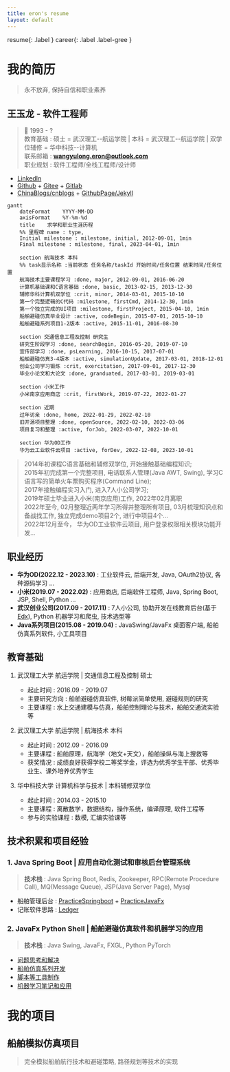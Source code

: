 ```yaml
---
title: eron's resume
layout: default
---
```


resume{: .label }  career{: .label .label-gree }

# 我的简历

> 永不放弃, 保持自信和职业素养  

## 王玉龙 - 软件工程师

> :man:  1993 - ?  
> 教育基础 : 硕士 = 武汉理工--航运学院 | 本科 = 武汉理工--航运学院 | 双学位辅修 = 华中科技--计算机  
> 联系邮箱 : **wangyulong.eron@outlook.com**  
> 职业规划 : 软件工程师/全栈工程师/设计师  

- [LinkedIn](https://www.linkedin.com/in/naveron/)  
- [Github](https://github.com/NAVERON) + [Gitee](https://gitee.com/naveron) + [Gitlab](https://gitlab.com/NAVERON)  
- [ChinaBlogs\/cnblogs](https://www.cnblogs.com/eronnav/)  +  [GithubPage\/Jekyll](https://naveron.github.io/)  

```mermaid
gantt
    dateFormat    YYYY-MM-DD
    axisFormat    %Y-%m-%d
    title    求学和职业生涯历程
    %% 里程碑 name : type, 
    Initial milestone : milestone, initial, 2012-09-01, 1min
    Final milestone : milestone, final, 2023-04-01, 1min

    section 航海技术 本科
    %% task显示名称 :当前状态 任务名称/taskId 开始时间/任务位置 结束时间/任务位置 
    航海技术主要课程学习 :done, major, 2012-09-01, 2016-06-20 
    计算机基础课和C语言基础 :done, basic, 2013-02-15, 2013-12-30 
    辅修华科计算机双学位 :crit, minor, 2014-03-01, 2015-10-10 
    第一个完整逻辑的C代码 :milestone, firstCmd, 2014-12-30, 1min 
    第一个独立完成的UI项目 :milestone, firstProject, 2015-04-10, 1min 
    船舶避碰仿真毕业设计 :active, codeBegin, 2015-07-01, 2015-10-10 
    船舶避碰系列项目1-2版本 :active, 2015-11-01, 2016-08-30 
    
    section 交通信息工程及控制 研究生
    研究生阶段学习 :done, searchBegin, 2016-05-20, 2019-07-10 
    宣传部学习 :done, psLearning, 2016-10-15, 2017-07-01 
    船舶避碰仿真3-4版本 :active, simulationUpdate, 2017-03-01, 2018-12-01 
    创业公司学习锻炼 :crit, exercitation, 2017-09-01, 2017-12-30 
    毕业小论文和大论文 :done, granduated, 2017-03-01, 2019-03-01 

    section 小米工作
    小米南京应用商店 :crit, firstWork, 2019-07-22, 2022-01-27 

    section 近期
    过年访亲 :done, home, 2022-01-29, 2022-02-10 
    旧开源项目整理 :done, openSource, 2022-02-10, 2022-03-06 
    项目复习和整理 :active, forJob, 2022-03-07, 2022-10-01 
    
    section 华为OD工作
    华为云工业软件云项目 :active, forDev, 2022-12-08, 2023-10-01
```

> 2014年初课程C语言基础和辅修双学位, 开始接触基础编程知识;  
> 2015年初完成第一个完整项目, 电话联系人管理(Java AWT, Swing), 学习C语言写的简单火车票购买程序(Command Line);  
> 2017年接触编程实习入门, 进入7人小公司学习;  
> 2019年硕士毕业进入小米(南京应用)工作, 2022年02月离职  
> 2022年至今, 02月整理近两年学习所得并整理所有项目, 03月梳理知识点和备战找工作, 独立完成demo项目2个, 进行中项目4个...  
> 2022年12月至今， 华为OD工业软件云项目, 用户登录权限相关模块功能开发...

## 职业经历

- **华为OD(2022.12 - 2023.10)** : 工业软件云, 后端开发, Java, OAuth2协议, 各种源码学习 ...
- **小米(2019.07 - 2022.02)** : 应用商店, 后端软件工程师, Java, Spring Boot, JSP, Shell, Python ...  
- **武汉创业公司(2017.09 - 2017.11)** : 7人小公司, 协助开发在线教育后台(基于[Edx](https://github.com/openedx/edx-platform)), Python 机器学习和爬虫, 技术选型等  
- **Java系列项目(2015.08 - 2019.04)** : JavaSwing/JavaFx 桌面客户端, 船舶仿真系列软件, 小工具项目  

## 教育基础

1. 武汉理工大学 航运学院 | 交通信息工程及控制 硕士  
    - 起止时间 : 2016.09 - 2019.07  
    - 主要研究方向 : 船舶避碰仿真软件, 树莓派简单使用, 避碰规则的研究  
    - 主要课程 : 水上交通建模与仿真，船舶控制理论与技术，船舶交通流实验等  

2. 武汉理工大学 航运学院 | 航海技术 本科  
    - 起止时间 : 2012.09 - 2016.09  
    - 主要课程 : 船舶原理，航海学（地文+天文），船舶操纵与海上搜救等  
    - 获奖情况 : 成绩良好获得学校二等奖学金，评选为优秀学生干部、优秀毕业生、课外培养优秀学生  

3. 华中科技大学 计算机科学与技术 | 本科辅修双学位  
    - 起止时间 : 2014.03 - 2015.10  
    - 主要课程 : 离散数学，数据结构，操作系统，编译原理, 软件工程等  
    - 参与的实验课程 : 数模, 汇编实验课等  

## 技术积累和项目经验

### 1. Java Spring Boot | 应用自动化测试和审核后台管理系统  

> **技术栈** : Java Spring Boot, Redis, Zookeeper, RPC(Remote Procedure Call), MQ(Message Queue), JSP(Java Server Page), Mysql  

- 船舶管理后台 : [PracticeSpringboot](https://github.com/NAVERON/PracticeSpringboot) + [PracticeJavaFx](https://github.com/NAVERON/PracticeJavaFx)  
- 记账软件思路 : [Ledger](https://github.com/NAVERON/Ledger)  

### 2. JavaFx Python Shell | 船舶避碰仿真软件和机器学习的应用  

> **技术栈** : Java Swing, JavaFx, FXGL, Python PyTorch  

- [问题思考和解决](https://github.com/NAVERON/ArbitraryCoding)  
- [船舶仿真系列开发](https://github.com/NAVERON/ShipSimulation)  
- [脚本等工具制作](https://github.com/NAVERON/ERON)  
- [机器学习笔记和应用](https://github.com/NAVERON/MachineLearningNotes)  


# 我的项目

## 船舶模拟仿真项目

> 完全模拟船舶航行技术和避碰策略, 路径规划等技术的实现  



